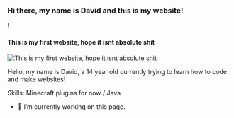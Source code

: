### Hi there, my name is David and this is my website!
!
#### This is my first website, hope it isnt absolute shit
![This is my first website, hope it isnt absolute shit](https://arturssmirnovs.github.io/github-profile-readme-generator/images/banner.png)

Hello, my name is David, a 14 year old currently trying to learn how to code and make websites!

Skills: Minecraft plugins for now / Java

- 🔭 I’m currently working on this page. 




